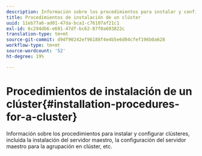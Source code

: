 ```yaml
---
description: Información sobre los procedimientos para instalar y configurar clústeres, incluida la instalación del servidor maestro, la configuración del servidor maestro para la agrupación en clúster, etc.
title: Procedimientos de instalación de un clúster
uuid: 11eb77a6-ad01-47da-bca1-c76107af21c1
exl-id: 6c294db6-e691-47df-bc62-87f0a693822c
translation-type: tm+mt
source-git-commit: d9df90242ef96188f4e4b5e6d04cfef196b0a628
workflow-type: tm+mt
source-wordcount: '52'
ht-degree: 19%

---
```


# Procedimientos de instalación de un clúster{#installation-procedures-for-a-cluster}

Información sobre los procedimientos para instalar y configurar clústeres, incluida la instalación del servidor maestro, la configuración del servidor maestro para la agrupación en clúster, etc.
